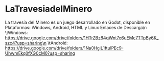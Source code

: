 # LaTravesiadelMinero
La travesía del Minero es un juego desarrollado en Godot, disponible en Plataformas: Windows, Android, HTML y Linux
  Enlaces de Descarga\n
\tWindows: https://drive.google.com/drive/folders/1HTrZBz84qWnt7e6uEMe7TTpBy6K_szc4?usp=sharing\n
\tAndroid: https://drive.google.com/drive/folders/1Na0HgiL1ftulPEc9-UhwmEkq0fXG0cM0?usp=sharing

